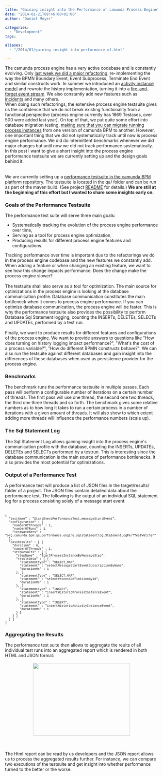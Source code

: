 ```yaml
---
title: "Gaining insight into the Performance of camunda Process Engine"
date: "2014-01-21T09:46:00+01:00"
author: "Daniel Meyer"

categories:
  - "Development"
tags: 

aliases:
  - "/2014/01/gaining-insight-into-performance-of.html"

---
```


The camunda process engine has a very active codebase and is constantly evolving. Only <a href="https://github.com/camunda/camunda-bpm-platform/commit/202913749dcd3ec88761699340a8bd0529b84e03">last week we did a major refactoring</a>, re-implementing the way the BPMN Boundary Event, Event Subprocess, Terminate End Event and similar constructs work. In summer we introduced an <a href="http://blog.camunda.org/2013/06/introducing-activity-instance-model-to.html">activity instance model</a> and rewrote the history implementation, turning it into a <a href="http://docs.camunda.org/latest/guides/user-guide/#process-engine-history-and-audit-event-log">fire-and-forget event stream</a>.&nbsp;We also constantly add new features such as <a href="http://docs.camunda.org/latest/guides/user-guide/#process-engine-incidents">incidents</a>&nbsp;and many others.<br />
When doing such refactorings, the extensive process engine testsuite gives us the confidence that we do not break existing functionality from a functional perspective (process engine currently has 1669&nbsp;Testases, over 500 were added last year). On top of that, we put quite some effort into database migration testing, <a href="https://github.com/camunda/camunda-bpm-platform/blob/5984ad3ba7552c4e07b5126802059b931753c08a/qa/test-db-instance-migration/test-fixture-70/src/test/java/org/camunda/bpm/qa/upgrade/TestActivityInstanceUpgrade.java">making sure that you can migrate running process instances</a> from one version of camunda BPM to another. However, one important thing that we did not systematically track until now is process engine performance. We did do intermittent benchmarks whenever we did major changes but until now we did not track performance systematically.<br />
In this post I want to give a short insight into the process engine performance testsuite we are currently setting up and the design goals behind it.<br />
<a name='more'></a><br />
<br />
We are currently setting up a <a href="https://github.com/camunda/camunda-bpm-platform/tree/master/qa/performance-tests-engine">performance testsuite in the camunda BPM platform repository</a>. The testsuite is located in the qa/ folder and can be run as part of the maven build. (See project <a href="https://github.com/camunda/camunda-bpm-platform/blob/master/qa/performance-tests-engine/README.md">README</a> for details.) <b>We are still at the beginning of this effort but I wanted to share some insights early on.</b><br />
<h3>
Goals of the Performance Testsuite</h3>
The performance test suite will serve three main goals:<br />
<ul>
<li>Systematically tracking the evolution of the process engine performance over time,</li>
<li>Serving as a tool for process engine optimization,</li>
<li>Producing results for different process engine features and configurations.</li>
</ul>
<div>
Tracking performance over time is important due to the refactorings we do in the process engine codebase and the new features we constantly add. When adding a feature or when changing an existing feature, we want to see how this change impacts performance. Does the change make the process engine slower?</div>
<div>
<br /></div>
<div>
The testsuite shall also serve as a tool for optimization. The main source for optimizations in the process engine is looking at the database communication profile. Database communication constitutes the main bottleneck when it comes to process engine performance. If you can optimize database communication, the process engine will be faster. This is why the performance testsuite also provides the possibility to perform Database Sql Statement logging, counting the INSERTs, DELETEs, SELECTs and UPDATEs, performed by a test run.&nbsp;</div>
<div>
<br /></div>
<div>
Finally, we want to produce results for different features and configurations of the process engine. We want to provide answers to questions like "How does turning on history logging impact performance?", "What's the cost of a process variable?", "How do different BPMN constructs behave?". We can also run the testsuite against different databases and gain insight into the differences of these databases when used as persistence provider for the process engine.</div>
<h3>
Benchmarks</h3>
<div>
The benchmark runs the performance testsuite in multiple passes. Each pass will perform a configurable number of iterations on a certain number of threads. The first pass will use one thread, the second one two threads, the third one three threads and so forth. The benchmark gives some relative numbers as to how long it takes to run a certain process in a number of iterations with a given amount of threads. It will also show to which extent adding more threads will influence the performance numbers (scale up).<br />
<h3>
The Sql Statement Log</h3>
</div>
<div>
The Sql Statement Log allows gaining insight into the process engine's communication profile with the database, counting the INSERTs, UPDATEs, DELETEs and SELECTs performed by a testrun. This is interesting since the database communication is the main source of performance bottlenecks. It also provides the most potential for optimizations.</div>
<h3>
Output of a Performance Test</h3>
<div>
A performance test will produce a list of JSON files in the target/results/ folder of a project. The JSON files contain detailed data about the performance test. The following is the output of an individual SQL statement log for a process consisting solely of a message start event:</div>
<div>
<br /></div>
<br />
<div>
<span style="font-family: Courier New, Courier, monospace; font-size: x-small;">{</span></div>
<div>
<div>
<span style="font-family: Courier New, Courier, monospace; font-size: x-small;">&nbsp; "testName" : "StartEventPerformanceTest.messageStartEvent",</span></div>
<div>
<span style="font-family: Courier New, Courier, monospace; font-size: x-small;">&nbsp; "configuration" : {</span></div>
<div>
<span style="font-family: Courier New, Courier, monospace; font-size: x-small;">&nbsp; &nbsp; "numberOfThreads" : 1,</span></div>
<div>
<span style="font-family: Courier New, Courier, monospace; font-size: x-small;">&nbsp; &nbsp; "numberOfRuns" : 1,</span></div>
<div>
<span style="font-family: Courier New, Courier, monospace; font-size: x-small;">&nbsp; &nbsp; "testWatchers" : "org.camunda.bpm.qa.performance.engine.sqlstatementlog.StatementLogPerfTestWatcher"</span></div>
<div>
<span style="font-family: Courier New, Courier, monospace; font-size: x-small;">&nbsp; },</span></div>
<div>
<span style="font-family: Courier New, Courier, monospace; font-size: x-small;">&nbsp; "passResults" : [ {</span></div>
<div>
<span style="font-family: Courier New, Courier, monospace; font-size: x-small;">&nbsp; &nbsp; "duration" : 8,</span></div>
<div>
<span style="font-family: Courier New, Courier, monospace; font-size: x-small;">&nbsp; &nbsp; "numberOfThreads" : 1,</span></div>
<div>
<span style="font-family: Courier New, Courier, monospace; font-size: x-small;">&nbsp; &nbsp; "stepResults" : [ {</span></div>
<div>
<span style="font-family: Courier New, Courier, monospace; font-size: x-small;">&nbsp; &nbsp; &nbsp; "stepName" : "StartProcessInstanceByMessageStep",</span></div>
<div>
<span style="font-family: Courier New, Courier, monospace; font-size: x-small;">&nbsp; &nbsp; &nbsp; "resultData" : [ {</span></div>
<div>
<span style="font-family: Courier New, Courier, monospace; font-size: x-small;">&nbsp; &nbsp; &nbsp; &nbsp; "statementType" : "SELECT_MAP",</span></div>
<div>
<span style="font-family: Courier New, Courier, monospace; font-size: x-small;">&nbsp; &nbsp; &nbsp; &nbsp; "statement" : "selectMessageStartEventSubscriptionByName",</span></div>
<div>
<span style="font-family: Courier New, Courier, monospace; font-size: x-small;">&nbsp; &nbsp; &nbsp; &nbsp; "durationMs" : 1</span></div>
<div>
<span style="font-family: Courier New, Courier, monospace; font-size: x-small;">&nbsp; &nbsp; &nbsp; }, {</span></div>
<div>
<span style="font-family: Courier New, Courier, monospace; font-size: x-small;">&nbsp; &nbsp; &nbsp; &nbsp; "statementType" : "SELECT_MAP",</span></div>
<div>
<span style="font-family: Courier New, Courier, monospace; font-size: x-small;">&nbsp; &nbsp; &nbsp; &nbsp; "statement" : "selectProcessDefinitionById",</span></div>
<div>
<span style="font-family: Courier New, Courier, monospace; font-size: x-small;">&nbsp; &nbsp; &nbsp; &nbsp; "durationMs" : 1</span></div>
<div>
<span style="font-family: Courier New, Courier, monospace; font-size: x-small;">&nbsp; &nbsp; &nbsp; }, {</span></div>
<div>
<span style="font-family: Courier New, Courier, monospace; font-size: x-small;">&nbsp; &nbsp; &nbsp; &nbsp; "statementType" : "INSERT",</span></div>
<div>
<span style="font-family: Courier New, Courier, monospace; font-size: x-small;">&nbsp; &nbsp; &nbsp; &nbsp; "statement" : "insertHistoricProcessInstanceEvent",</span></div>
<div>
<span style="font-family: Courier New, Courier, monospace; font-size: x-small;">&nbsp; &nbsp; &nbsp; &nbsp; "durationMs" : 1</span></div>
<div>
<span style="font-family: Courier New, Courier, monospace; font-size: x-small;">&nbsp; &nbsp; &nbsp; }, {</span></div>
<div>
<span style="font-family: Courier New, Courier, monospace; font-size: x-small;">&nbsp; &nbsp; &nbsp; &nbsp; "statementType" : "INSERT",</span></div>
<div>
<span style="font-family: Courier New, Courier, monospace; font-size: x-small;">&nbsp; &nbsp; &nbsp; &nbsp; "statement" : "insertHistoricActivityInstanceEvent",</span></div>
<div>
<span style="font-family: Courier New, Courier, monospace; font-size: x-small;">&nbsp; &nbsp; &nbsp; &nbsp; "durationMs" : 1</span></div>
<div>
<span style="font-family: Courier New, Courier, monospace; font-size: x-small;">&nbsp; &nbsp; &nbsp; } ]</span></div>
<div>
<span style="font-family: Courier New, Courier, monospace; font-size: x-small;">&nbsp; &nbsp; } ]</span></div>
<div>
<span style="font-family: Courier New, Courier, monospace; font-size: x-small;">&nbsp; } ]</span></div>
<div>
<span style="font-family: Courier New, Courier, monospace; font-size: x-small;">}</span></div>
</div>
<h3>
Aggregating the Results</h3>
<div>
The performance test suite then allows to aggregate the reults of all individual test runs into an aggregated report which is rendered in both HTML and JSON format:&nbsp;</div>
<div>
<br /></div>
<div class="separator" style="clear: both; text-align: center;">
</div>
<div class="separator" style="clear: both; text-align: center;">
<a href="http://4.bp.blogspot.com/-OHkgUeJSTtg/Ut4uxbWC7wI/AAAAAAAAASA/yxfU02JDbDM/s1600/sql-statement-log-report.png" imageanchor="1" style="margin-left: 1em; margin-right: 1em;"><img border="0" src="http://4.bp.blogspot.com/-OHkgUeJSTtg/Ut4uxbWC7wI/AAAAAAAAASA/yxfU02JDbDM/s1600/sql-statement-log-report.png" height="238" width="320" /></a></div>
<br />
<br />
<br />
<div class="separator" style="clear: both; text-align: left;">
The Html report can be read by us developers and the JSON report allows us to process the aggregated results further. For instance, we can compare two executions of the testsuite and get insight into whether performance turned to the better or the worse.</div>
